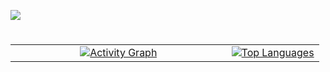 ![](https://komarev.com/ghpvc/?username=smallghost42)

#
<div align="center">
 <table style="width: 100%; height: 100%;">
    <tr>
     <td align="center" width="70%">
        <a href="https://github.com/smallghost42">
		<img src="https://github-readme-activity-graph-smallghost01s-projects.vercel.app/graph?username=smallghost42&theme=github-compact&area=true&hide_title=true&hide_border=true" alt="Activity Graph">
	</a>
     </td>
     <td>
        <a href="https://github.com/smallghost42">
          <img src="https://github-readme-stats-smallghost01s-projects.vercel.app//api/top-langs/?username=smallghost42&theme=outrun&count_private=true&layout=compact&bg_color=0D1117&border_color=0D1117&hide_title=true&text_bold=true&langs_count=12&&hide=php,Procfile,html,css,glsl,perl,gdscript" alt="Top Languages">
      </a>
     </td>
    </tr>
 </table>
</div>

#
<div align="center">
  <table style="width: 100%; height: 100%;">
    <tr>
      <td style="width: 50%; height: 200px;">
        <a href="https://github.com/smallghost42">
           <img alt="Total contributions" title="My total GitHub contributions" src="https://github-readme-stats-smallghost01s-projects.vercel.app//api?username=smallghost42&show_icons=true&count_private=true&theme=outrun&bg_color=0D1117&border_color=0D1117&show=prs_merged,prs_merged_percentage&rank_icon=github&hide_title=true" />
        </a>
      </td>
      <td style="width: 50%; height: 200px;">
        <a href="https://github.com/smallghost42">
          <img src="https://streak-stats.demolab.com//?user=smallghost42&theme=outrun&background=0D1117&border=0D1117&count_private=true&hide_title=true" alt="GitHub Streak">
        </a>
      </td>
    </tr>
</div>

